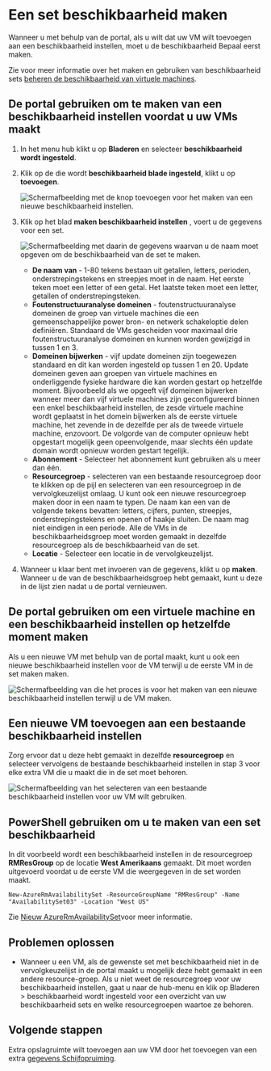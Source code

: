 <properties
    pageTitle="Maken van een set van de beschikbaarheid van VM | Microsoft Azure"
    description="Informatie over het maken van een beschikbaarheid instellen voor uw virtuele machines via Azure portal of PowerShell met het implementatiemodel resourcemanager."
    keywords="beschikbaarheid instellen"
    services="virtual-machines-windows"
    documentationCenter=""
    authors="cynthn"
    manager="timlt"
    editor=""
    tags="azure-resource-manager"/>
<tags
    ms.service="virtual-machines-windows"
    ms.workload="infrastructure-services"
    ms.tgt_pltfrm="vm-windows"
    ms.devlang="na"
    ms.topic="article"
    ms.date="09/27/2016"
    ms.author="cynthn"/>


# <a name="create-an-availability-set"></a>Een set beschikbaarheid maken 

Wanneer u met behulp van de portal, als u wilt dat uw VM wilt toevoegen aan een beschikbaarheid instellen, moet u de beschikbaarheid Bepaal eerst maken.

Zie voor meer informatie over het maken en gebruiken van beschikbaarheid sets [beheren de beschikbaarheid van virtuele machines](virtual-machines-windows-manage-availability.md).


## <a name="use-the-portal-to-create-an-availability-set-before-creating-your-vms"></a>De portal gebruiken om te maken van een beschikbaarheid instellen voordat u uw VMs maakt

1. In het menu hub klikt u op **Bladeren** en selecteer **beschikbaarheid wordt ingesteld**.

2. Klik op de die wordt **beschikbaarheid blade ingesteld**, klikt u op **toevoegen**.

    ![Schermafbeelding met de knop toevoegen voor het maken van een nieuwe beschikbaarheid instellen.](./media/virtual-machines-windows-create-availability-set/add-availability-set.png)

3. Klik op het blad **maken beschikbaarheid instellen** , voert u de gegevens voor een set.

    ![Schermafbeelding met daarin de gegevens waarvan u de naam moet opgeven om de beschikbaarheid van de set te maken.](./media/virtual-machines-windows-create-availability-set/create-availability-set.png)

    - **De naam van** - 1-80 tekens bestaan uit getallen, letters, perioden, onderstrepingstekens en streepjes moet in de naam. Het eerste teken moet een letter of een getal. Het laatste teken moet een letter, getallen of onderstrepingsteken.
    - **Foutenstructuuranalyse domeinen** - foutenstructuuranalyse domeinen de groep van virtuele machines die een gemeenschappelijke power bron- en netwerk schakeloptie delen definiëren. Standaard de VMs gescheiden voor maximaal drie foutenstructuuranalyse domeinen en kunnen worden gewijzigd in tussen 1 en 3.
    - **Domeinen bijwerken** - vijf update domeinen zijn toegewezen standaard en dit kan worden ingesteld op tussen 1 en 20. Update domeinen geven aan groepen van virtuele machines en onderliggende fysieke hardware die kan worden gestart op hetzelfde moment. Bijvoorbeeld als we opgeeft vijf domeinen bijwerken wanneer meer dan vijf virtuele machines zijn geconfigureerd binnen een enkel beschikbaarheid instellen, de zesde virtuele machine wordt geplaatst in het domein bijwerken als de eerste virtuele machine, het zevende in de dezelfde per als de tweede virtuele machine, enzovoort. De volgorde van de computer opnieuw hebt opgestart mogelijk geen opeenvolgende, maar slechts één update domain wordt opnieuw worden gestart tegelijk.
    - **Abonnement** - Selecteer het abonnement kunt gebruiken als u meer dan één.
    - **Resourcegroep** - selecteren van een bestaande resourcegroep door te klikken op de pijl en selecteren van een resourcegroep in de vervolgkeuzelijst omlaag. U kunt ook een nieuwe resourcegroep maken door in een naam te typen. De naam kan een van de volgende tekens bevatten: letters, cijfers, punten, streepjes, onderstrepingstekens en openen of haakje sluiten. De naam mag niet eindigen in een periode. Alle de VMs in de beschikbaarheidsgroep moet worden gemaakt in dezelfde resourcegroep als de beschikbaarheid van de set.
    - **Locatie** - Selecteer een locatie in de vervolgkeuzelijst.

4. Wanneer u klaar bent met invoeren van de gegevens, klikt u op **maken**. Wanneer u de van de beschikbaarheidsgroep hebt gemaakt, kunt u deze in de lijst zien nadat u de portal vernieuwen.

## <a name="use-the-portal-to-create-a-virtual-machine-and-an-availability-set-at-the-same-time"></a>De portal gebruiken om een virtuele machine en een beschikbaarheid instellen op hetzelfde moment maken

Als u een nieuwe VM met behulp van de portal maakt, kunt u ook een nieuwe beschikbaarheid instellen voor de VM terwijl u de eerste VM in de set maken maken.

![Schermafbeelding van die het proces is voor het maken van een nieuwe beschikbaarheid instellen terwijl u de VM maken.](./media/virtual-machines-windows-create-availability-set/new-vm-avail-set.png)


## <a name="add-a-new-vm-to-an-existing-availability-set"></a>Een nieuwe VM toevoegen aan een bestaande beschikbaarheid instellen

Zorg ervoor dat u deze hebt gemaakt in dezelfde **resourcegroep** en selecteer vervolgens de bestaande beschikbaarheid instellen in stap 3 voor elke extra VM die u maakt die in de set moet behoren. 

![Schermafbeelding van het selecteren van een bestaande beschikbaarheid instellen voor uw VM wilt gebruiken.](./media/virtual-machines-windows-create-availability-set/add-vm-to-set.png)



## <a name="use-powershell-to-create-an-availability-set"></a>PowerShell gebruiken om u te maken van een set beschikbaarheid

In dit voorbeeld wordt een beschikbaarheid instellen in de resourcegroep **RMResGroup** op de locatie **West Amerikaans** gemaakt. Dit moet worden uitgevoerd voordat u de eerste VM die weergegeven in de set worden maakt.

    New-AzureRmAvailabilitySet -ResourceGroupName "RMResGroup" -Name "AvailabilitySet03" -Location "West US"
    
Zie [Nieuw AzureRmAvailabilitySet](https://msdn.microsoft.com/library/mt619453.aspx)voor meer informatie.


## <a name="troubleshooting"></a>Problemen oplossen

- Wanneer u een VM, als de gewenste set met beschikbaarheid niet in de vervolgkeuzelijst in de portal maakt u mogelijk deze hebt gemaakt in een andere resource-groep. Als u niet weet de resourcegroep voor uw beschikbaarheid instellen, gaat u naar de hub-menu en klik op Bladeren > beschikbaarheid wordt ingesteld voor een overzicht van uw beschikbaarheid sets en welke resourcegroepen waartoe ze behoren.


## <a name="next-steps"></a>Volgende stappen

Extra opslagruimte wilt toevoegen aan uw VM door het toevoegen van een extra [gegevens Schijfopruiming](virtual-machines-windows-attach-disk-portal.md).
